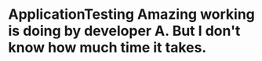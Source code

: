 # ApplicationTesting Amazing working is doing by developer A. But I don't know how much time it takes.
